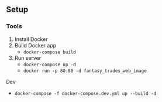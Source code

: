 ## Setup

### Tools
1. Install Docker
2. Build Docker app
    * `docker-compose build`
3. Run server
    * `docker-compose up -d`
    * `docker run -p 80:80 -d fantasy_trades_web_image`


Dev
* `docker-compose -f docker-compose.dev.yml up --build -d`
